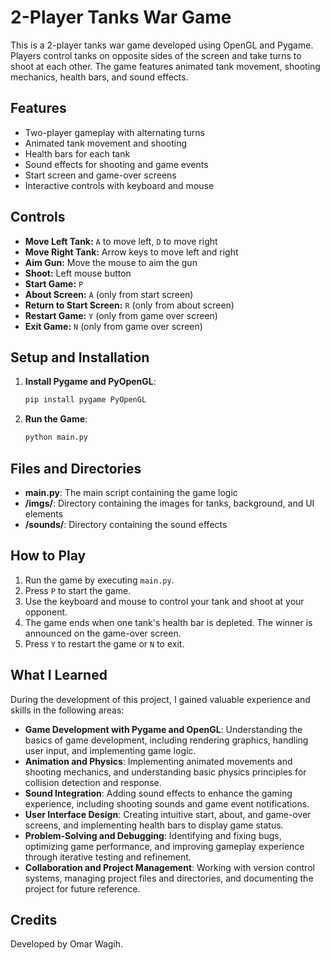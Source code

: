 # 2-Player Tanks War Game

This is a 2-player tanks war game developed using OpenGL and Pygame. Players control tanks on opposite sides of the screen and take turns to shoot at each other. The game features animated tank movement, shooting mechanics, health bars, and sound effects.

## Features

- Two-player gameplay with alternating turns
- Animated tank movement and shooting
- Health bars for each tank
- Sound effects for shooting and game events
- Start screen and game-over screens
- Interactive controls with keyboard and mouse

## Controls

- **Move Left Tank:** `A` to move left, `D` to move right
- **Move Right Tank:** Arrow keys to move left and right
- **Aim Gun:** Move the mouse to aim the gun
- **Shoot:** Left mouse button
- **Start Game:** `P`
- **About Screen:** `A` (only from start screen)
- **Return to Start Screen:** `R` (only from about screen)
- **Restart Game:** `Y` (only from game over screen)
- **Exit Game:** `N` (only from game over screen)

## Setup and Installation

1. **Install Pygame and PyOpenGL**:
    ```bash
    pip install pygame PyOpenGL
    ```

2. **Run the Game**:
    ```bash
    python main.py
    ```

## Files and Directories

- **main.py**: The main script containing the game logic
- **/imgs/**: Directory containing the images for tanks, background, and UI elements
- **/sounds/**: Directory containing the sound effects

## How to Play

1. Run the game by executing `main.py`.
2. Press `P` to start the game.
3. Use the keyboard and mouse to control your tank and shoot at your opponent.
4. The game ends when one tank's health bar is depleted. The winner is announced on the game-over screen.
5. Press `Y` to restart the game or `N` to exit.

## What I Learned

During the development of this project, I gained valuable experience and skills in the following areas:

- **Game Development with Pygame and OpenGL**: Understanding the basics of game development, including rendering graphics, handling user input, and implementing game logic.
- **Animation and Physics**: Implementing animated movements and shooting mechanics, and understanding basic physics principles for collision detection and response.
- **Sound Integration**: Adding sound effects to enhance the gaming experience, including shooting sounds and game event notifications.
- **User Interface Design**: Creating intuitive start, about, and game-over screens, and implementing health bars to display game status.
- **Problem-Solving and Debugging**: Identifying and fixing bugs, optimizing game performance, and improving gameplay experience through iterative testing and refinement.
- **Collaboration and Project Management**: Working with version control systems, managing project files and directories, and documenting the project for future reference.


## Credits

Developed by Omar Wagih.


